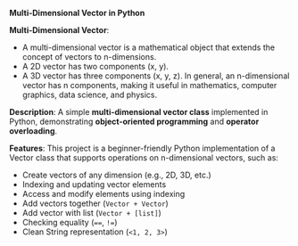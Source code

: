 **Multi-Dimensional Vector in Python**

**Multi-Dimensional Vector**:
- A multi-dimensional vector is a mathematical object that extends the concept of vectors to n-dimensions.
- A 2D vector has two components (x, y).
- A 3D vector has three components (x, y, z).
In general, an n-dimensional vector has n components, making it useful in mathematics, computer graphics, data science, and physics.

**Description**:
A simple **multi-dimensional vector class** implemented in Python, demonstrating **object-oriented programming** and **operator overloading**.

**Features**:
This project is a beginner-friendly Python implementation of a Vector class that supports operations on n-dimensional vectors, such as:
- Create vectors of any dimension (e.g., 2D, 3D, etc.)
- Indexing and updating vector elements
- Access and modify elements using indexing
- Add vectors together (`Vector + Vector`)
- Add vector with list (`Vector + [list]`)
- Checking equality (`==`, `!=`)
- Clean String representation (`<1, 2, 3>`)
